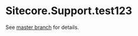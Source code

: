 # Sitecore.Support.test123

See [master branch](https://github.com/sitecoresupport/Sitecore.Support.test123) for details.